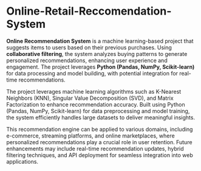# Online-Retail-Reccomendation-System

**Online Recommendation System** is a machine learning-based project that suggests items to users based on their previous purchases. Using **collaborative filtering**, the system analyzes buying patterns to generate personalized recommendations, enhancing user experience and engagement. The project leverages **Python (Pandas, NumPy, Scikit-learn)** for data processing and model building, with potential integration for real-time recommendations.

The project leverages machine learning algorithms such as K-Nearest Neighbors (KNN), Singular Value Decomposition (SVD), and Matrix Factorization to enhance recommendation accuracy. Built using Python (Pandas, NumPy, Scikit-learn) for data preprocessing and model training, the system efficiently handles large datasets to deliver meaningful insights.

This recommendation engine can be applied to various domains, including e-commerce, streaming platforms, and online marketplaces, where personalized recommendations play a crucial role in user retention. Future enhancements may include real-time recommendation updates, hybrid filtering techniques, and API deployment for seamless integration into web applications.
